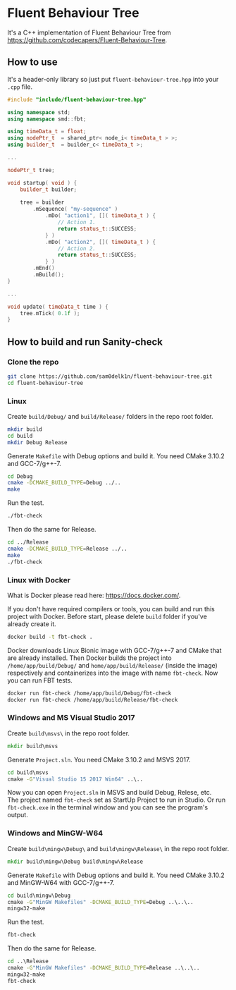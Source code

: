 # Fluent Behaviour Tree
It's a C++ implementation of Fluent Behaviour Tree from https://github.com/codecapers/Fluent-Behaviour-Tree.

## How to use
It's a header-only library so just put `fluent-behaviour-tree.hpp` into your `.cpp` file.
```cpp
#include "include/fluent-behaviour-tree.hpp"

using namespace std;
using namespace smd::fbt;

using timeData_t = float;
using nodePtr_t  = shared_ptr< node_i< timeData_t > >;
using builder_t  = builder_c< timeData_t >;

...

nodePtr_t tree;

void startup( void ) {
    builder_t builder;
  
    tree = builder
        .mSequence( "my-sequence" )
            .mDo( "action1", []( timeData_t ) {
                // Action 1.
                return status_t::SUCCESS;
            } )
            .mDo( "action2", []( timeData_t ) {
                // Action 2.
                return status_t::SUCCESS;
            } )
        .mEnd()
        .mBuild();
}

...

void update( timeData_t time ) {
    tree.mTick( 0.1f );
}
```

## How to build and run Sanity-check
### Clone the repo
```bash
git clone https://github.com/sam0delk1n/fluent-behaviour-tree.git
cd fluent-behaviour-tree
```

### Linux
Create `build/Debug/` and `build/Release/` folders in the repo root folder.
```bash
mkdir build
cd build
mkdir Debug Release
```
Generate `Makefile` with Debug options and build it. You need CMake 3.10.2 and GCC-7/g++-7.
```bash
cd Debug
cmake -DCMAKE_BUILD_TYPE=Debug ../..
make
```
Run the test.
```bash
./fbt-check
```
Then do the same for Release.
```bash
cd ../Release
cmake -DCMAKE_BUILD_TYPE=Release ../..
make
./fbt-check
```

### Linux with Docker
What is Docker please read here: https://docs.docker.com/.  

If you don't have required compilers or tools, you can build and run this project with Docker. Before start, please delete `build` folder if you've already create it.
```bash
docker build -t fbt-check .
```
Docker downloads Linux Bionic image with GCC-7/g++-7 and CMake that are already installed. Then Docker builds the project into `/home/app/build/Debug/` and `home/app/build/Release/` (inside the image) respectively and containerizes into the image with name `fbt-check`. Now you can run FBT tests.
```bash
docker run fbt-check /home/app/build/Debug/fbt-check
docker run fbt-check /home/app/build/Release/fbt-check
```

### Windows and MS Visual Studio 2017
Create `build\msvs\` in the repo root folder.
```bat
mkdir build\msvs
```
Generate `Project.sln`. You need CMake 3.10.2 and MSVS 2017.
```bat
cd build\msvs
cmake -G"Visual Studio 15 2017 Win64" ..\..
```
Now you can open `Project.sln` in MSVS and build Debug, Relese, etc.  
The project named `fbt-check` set as StartUp Project to run in Studio. Or run `fbt-check.exe` in the terminal window and you can see the program's output.

### Windows and MinGW-W64
Create `build\mingw\Debug\` and `build\mingw\Release\` in the repo root folder.
```bat
mkdir build\mingw\Debug build\mingw\Release
```
Generate `Makefile` with Debug options and build it. You need CMake 3.10.2 and MinGW-W64 with GCC-7/g++-7.
```bat
cd build\mingw\Debug
cmake -G"MinGW Makefiles" -DCMAKE_BUILD_TYPE=Debug ..\..\..
mingw32-make
```
Run the test.
```bat
fbt-check
```
Then do the same for Release.
```bat
cd ..\Release
cmake -G"MinGW Makefiles" -DCMAKE_BUILD_TYPE=Release ..\..\..
mingw32-make
fbt-check
```
